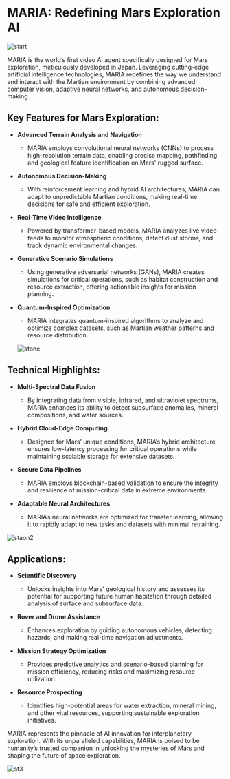 # MARIA: Redefining Mars Exploration AI

![start](https://pbs.twimg.com/media/GdpG6LNXEAAFEWM?format=jpg&name=medium)

MARIA is the world’s first video AI agent specifically designed for Mars exploration, meticulously developed in Japan. Leveraging cutting-edge artificial intelligence technologies, MARIA redefines the way we understand and interact with the Martian environment by combining advanced computer vision, adaptive neural networks, and autonomous decision-making.

## Key Features for Mars Exploration:

- **Advanced Terrain Analysis and Navigation**
  - MARIA employs convolutional neural networks (CNNs) to process high-resolution terrain data, enabling precise mapping, pathfinding, and geological feature identification on Mars' rugged surface.

- **Autonomous Decision-Making**
  - With reinforcement learning and hybrid AI architectures, MARIA can adapt to unpredictable Martian conditions, making real-time decisions for safe and efficient exploration.

- **Real-Time Video Intelligence**
  - Powered by transformer-based models, MARIA analyzes live video feeds to monitor atmospheric conditions, detect dust storms, and track dynamic environmental changes.

- **Generative Scenario Simulations**
  - Using generative adversarial networks (GANs), MARIA creates simulations for critical operations, such as habitat construction and resource extraction, offering actionable insights for mission planning.

- **Quantum-Inspired Optimization**
  - MARIA integrates quantum-inspired algorithms to analyze and optimize complex datasets, such as Martian weather patterns and resource distribution.
 
  ![stone](https://pbs.twimg.com/media/GdGZ13GWgAAPqh6?format=jpg&name=medium)

## Technical Highlights:

- **Multi-Spectral Data Fusion**
  - By integrating data from visible, infrared, and ultraviolet spectrums, MARIA enhances its ability to detect subsurface anomalies, mineral compositions, and water sources.

- **Hybrid Cloud-Edge Computing**
  - Designed for Mars’ unique conditions, MARIA’s hybrid architecture ensures low-latency processing for critical operations while maintaining scalable storage for extensive datasets.

- **Secure Data Pipelines**
  - MARIA employs blockchain-based validation to ensure the integrity and resilience of mission-critical data in extreme environments.

- **Adaptable Neural Architectures**
  - MARIA’s neural networks are optimized for transfer learning, allowing it to rapidly adapt to new tasks and datasets with minimal retraining.


![staon2](https://pbs.twimg.com/media/Gc9fSCXXUAAofm8?format=jpg&name=medium)
## Applications:

- **Scientific Discovery**
  - Unlocks insights into Mars' geological history and assesses its potential for supporting future human habitation through detailed analysis of surface and subsurface data.

- **Rover and Drone Assistance**
  - Enhances exploration by guiding autonomous vehicles, detecting hazards, and making real-time navigation adjustments.

- **Mission Strategy Optimization**
  - Provides predictive analytics and scenario-based planning for mission efficiency, reducing risks and maximizing resource utilization.

- **Resource Prospecting**
  - Identifies high-potential areas for water extraction, mineral mining, and other vital resources, supporting sustainable exploration initiatives.

MARIA represents the pinnacle of AI innovation for interplanetary exploration. With its unparalleled capabilities, MARIA is poised to be humanity’s trusted companion in unlocking the mysteries of Mars and shaping the future of space exploration.

![st3](https://pbs.twimg.com/media/Gc7V9LHXAAALNkp?format=jpg&name=medium)
